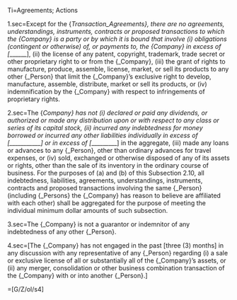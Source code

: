 Ti=Agreements; Actions

1.sec=Except for the {_Transaction_Agreements}, there are no agreements, understandings, instruments, contracts or proposed transactions to which the {_Company} is a party or by which it is bound that involve (i) obligations (contingent or otherwise) of, or payments to, the {_Company} in excess of [_________], (ii) the license of any patent, copyright, trademark, trade secret or other proprietary right to or from the {_Company}, (iii) the grant of rights to manufacture, produce, assemble, license, market, or sell its products to any other {_Person} that limit the {_Company}’s exclusive right to develop, manufacture, assemble, distribute, market or sell its products, or (iv) indemnification by the {_Company} with respect to infringements of proprietary rights.

2.sec=The {_Company} has not (i) declared or paid any dividends, or authorized or made any distribution upon or with respect to any class or series of its capital stock, (ii) incurred any indebtedness for money borrowed or incurred any other liabilities individually in excess of [___________] or in excess of [__________] in the aggregate, (iii) made any loans or advances to any {_Person}, other than ordinary advances for travel expenses, or (iv) sold, exchanged or otherwise disposed of any of its assets or rights, other than the sale of its inventory in the ordinary course of business. For the purposes of (a) and (b) of this Subsection 2.10, all indebtedness, liabilities, agreements, understandings, instruments, contracts and proposed transactions involving the same {_Person} (including {_Persons} the {_Company} has reason to believe are affiliated with each other) shall be aggregated for the purpose of meeting the individual minimum dollar amounts of such subsection.

3.sec=The {_Company} is not a guarantor or indemnitor of any indebtedness of any other {_Person}.

4.sec=[The {_Company} has not engaged in the past [three (3) months] in any discussion with any representative of any {_Person} regarding (i) a sale or exclusive license of all or substantially all of the {_Company}’s assets, or (ii) any merger, consolidation or other business combination transaction of the {_Company} with or into another {_Person}.] 

=[G/Z/ol/s4]
